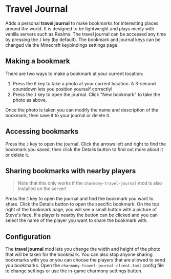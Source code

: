 # Travel Journal
Adds a personal **travel journal** to make bookmarks for interesting places around the world.
It is designed to be lightweight and plays nicely with vanilla servers such as Realms.
The travel journal can be accessed any time by pressing the `J` key (by default).
The bookmark and journal keys can be changed via the Minecraft keybindings settings page.

## Making a bookmark
There are two ways to make a bookmark at your current location:
1. Press the `B` key to take a photo at your current location. A 3-second countdown lets you position yourself correctly!
2. Press the `J` key to open the journal. Click "New bookmark" to take the photo as above.

Once the photo is taken you can modify the name and description of the bookmark, then save it to your journal or delete it.

## Accessing bookmarks
Press the `J` key to open the journal. Click the arrows left and right to find the bookmark you saved, then click the Details button
to find out more about it or delete it.

## Sharing bookmarks with nearby players
> Note that this only works if the `charmony-travel-journal` mod is also installed on the server!

Press the `J` key to open the journal and find the bookmark you want to share.
Click the Details button to open the specific bookmark.
On the top right of the bookmark page, you will see a small button with a picture of Steve's face.
If a player is nearby the button can be clicked and you can select the name of the player you want to share the bookmark with.

## Configuration
The **travel journal** mod lets you change the width and height of the photo that will be taken for the bookmark.
You can also stop anyone sharing bookmarks with you or you can choose the players that are allowed to send you bookmarks.
Open the `charmony-travel-journal-client.toml` config file to change settings or use the in-game charmony settings button.